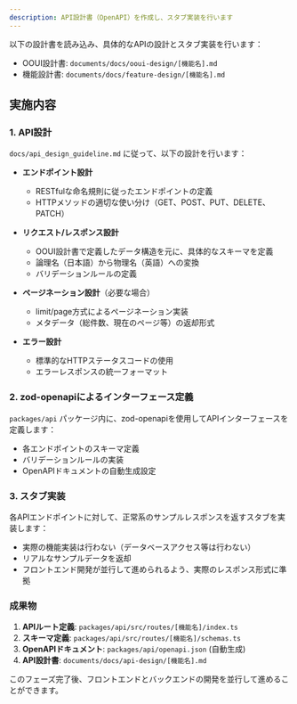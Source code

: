 ```yaml
---
description: API設計書（OpenAPI）を作成し、スタブ実装を行います
---
```


以下の設計書を読み込み、具体的なAPIの設計とスタブ実装を行います：

- OOUI設計書: `documents/docs/ooui-design/[機能名].md`
- 機能設計書: `documents/docs/feature-design/[機能名].md`

## 実施内容

### 1. API設計

`docs/api_design_guideline.md` に従って、以下の設計を行います：

- **エンドポイント設計**
  - RESTfulな命名規則に従ったエンドポイントの定義
  - HTTPメソッドの適切な使い分け（GET、POST、PUT、DELETE、PATCH）
  
- **リクエスト/レスポンス設計**
  - OOUI設計書で定義したデータ構造を元に、具体的なスキーマを定義
  - 論理名（日本語）から物理名（英語）への変換
  - バリデーションルールの定義
  
- **ページネーション設計**（必要な場合）
  - limit/page方式によるページネーション実装
  - メタデータ（総件数、現在のページ等）の返却形式
  
- **エラー設計**
  - 標準的なHTTPステータスコードの使用
  - エラーレスポンスの統一フォーマット

### 2. zod-openapiによるインターフェース定義

`packages/api` パッケージ内に、zod-openapiを使用してAPIインターフェースを定義します：

- 各エンドポイントのスキーマ定義
- バリデーションルールの実装
- OpenAPIドキュメントの自動生成設定

### 3. スタブ実装

各APIエンドポイントに対して、正常系のサンプルレスポンスを返すスタブを実装します：

- 実際の機能実装は行わない（データベースアクセス等は行わない）
- リアルなサンプルデータを返却
- フロントエンド開発が並行して進められるよう、実際のレスポンス形式に準拠

### 成果物

1. **APIルート定義**: `packages/api/src/routes/[機能名]/index.ts`
2. **スキーマ定義**: `packages/api/src/routes/[機能名]/schemas.ts`
3. **OpenAPIドキュメント**: `packages/api/openapi.json` (自動生成)
4. **API設計書**: `documents/docs/api-design/[機能名].md`

このフェーズ完了後、フロントエンドとバックエンドの開発を並行して進めることができます。